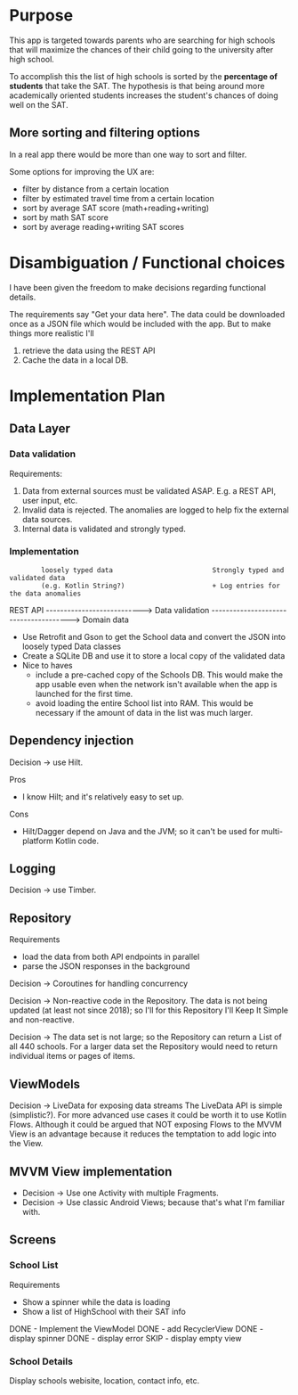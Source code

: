 # Purpose

This app is targeted towards parents who are searching for high schools
that will maximize the chances of their child going to the university
after high school.

To accomplish this the list of high schools is sorted by the
**percentage of students** that take the SAT. The hypothesis is that
being around more academically oriented students increases the student's chances of doing well on the SAT.

## More sorting and filtering options

In a real app there would be more than one way to sort and filter.

Some options for improving the UX are:

* filter by distance from a certain location
* filter by estimated travel time from a certain location
* sort by average SAT score (math+reading+writing)
* sort by math SAT score
* sort by average reading+writing SAT scores

# Disambiguation / Functional choices

I have been given the freedom to make decisions regarding functional details.

The requirements say "Get your data here". The data could be downloaded once as a JSON file which would be included with the app. But to make things more realistic I'll

1. retrieve the data using the REST API
2. Cache the data in a local DB.

# Implementation Plan

## Data Layer

### Data validation

Requirements:

1. Data from external sources must be validated ASAP. E.g. a REST API, user input, etc.
2. Invalid data is rejected. The anomalies are logged to help fix the external data sources.
3. Internal data is validated and strongly typed.

### Implementation

            loosely typed data                         Strongly typed and validated data
            (e.g. Kotlin String?)                      + Log entries for the data anomalies                            
REST API ---------------------------> Data validation --------------------------------------> Domain data

* Use Retrofit and Gson to get the School data and convert the JSON into loosely typed Data classes
* Create a SQLite DB and use it to store a local copy of the validated data
* Nice to haves
    * include a pre-cached copy of the Schools DB. This would make the app usable even when the network
      isn't available when the app is launched for the first time.
    * avoid loading the entire School list into RAM. This would be necessary if the amount of
      data in the list was much larger.

## Dependency injection

Decision → use Hilt.

Pros

* I know Hilt; and it's relatively easy to set up.

Cons

* Hilt/Dagger depend on Java and the JVM; so it can't be used for multi-platform Kotlin code.

## Logging

Decision → use Timber.

## Repository

Requirements

* load the data from both API endpoints in parallel
* parse the JSON responses in the background

Decision → Coroutines for handling concurrency

Decision → Non-reactive code in the Repository.
The data is not being updated (at least not since 2018); so I'll for this Repository I'll Keep It Simple and non-reactive.

Decision → The data set is not large; so the Repository can return a List of all 440 schools. For a larger data set the Repository would need to return individual items or pages of items.

## ViewModels

Decision → LiveData for exposing data streams
The LiveData API is simple (simplistic?). For more advanced use cases it could be worth it to use Kotlin Flows. Although it could be argued that NOT exposing Flows to the MVVM View is an advantage because it reduces the temptation to add logic into the View.

## MVVM View implementation

* Decision → Use one Activity with multiple Fragments.
* Decision → Use classic Android Views; because that's what I'm familiar with.

## Screens

### School List

Requirements

* Show a spinner while the data is loading
* Show a list of HighSchool with their SAT info

DONE - Implement the ViewModel
DONE - add RecyclerView
DONE - display spinner
DONE - display error
SKIP - display empty view

### School Details

Display schools webisite, location, contact info, etc.
